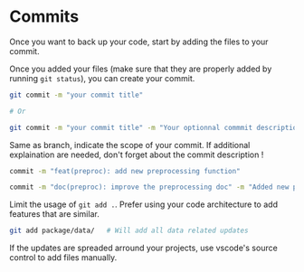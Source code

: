 # Commits

Once you want to back up your code, start by adding the files to your commit.

Once you added your files (make sure that they are properly added by running `git status`), you can create your commit.

```bash
git commit -m "your commit title"

# Or

git commit -m "your commit title" -m "Your optionnal commmit description"
```

Same as branch, indicate the scope of your commit. If additional explaination are needed, don't forget about the commit description !

```bash
commit -m "feat(preproc): add new preprocessing function"

commit -m "doc(preproc): improve the preprocessing doc" -m "Added new preprocessing behavior in the documentation, and update old doc for CLI commands"
```

Limit the usage of `git add .`. Prefer using your code architecture to add features that are similar.

```bash
git add package/data/   # Will add all data related updates
```

If the updates are spreaded arround your projects, use vscode's source control to add files manually.
